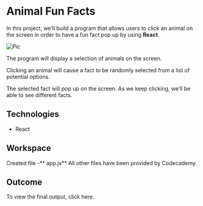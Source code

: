 # Animal Fun Facts

In this project, we’ll build a program that allows users to click an animal on the screen in order to have a fun fact pop up by using **React**.

![Pic](https://content.codecademy.com/courses/React/react_jsx_project_preview.gif "Pic")

The program will display a selection of animals on the screen. 

Clicking an animal will cause a fact to be randomly selected from a list of potential options. 

The selected fact will pop up on the screen. As we keep clicking, we’ll be able to see different facts.

## Technologies
- React

## Workspace
Created file -** app.js**
All other files have been provided by Codecademy.

## Outcome 
To view the final output, click here.